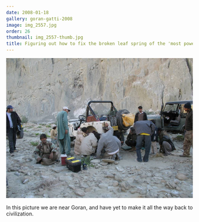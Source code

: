 ```yaml
---
date: 2008-01-18
gallery: goran-gatti-2008
image: img_2557.jpg
order: 26
thumbnail: img_2557-thumb.jpg
title: Figuring out how to fix the broken leaf spring of the 'most powerful jeep'
---
```


![Figuring out how to fix the broken leaf spring of the 'most powerful jeep'](./img_2557.jpg)

In this picture we are near Goran, and have yet to make it all the way back to civilization.